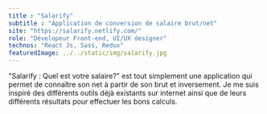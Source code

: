 ```yaml
---
title : "Salarify"
subtitle : "Application de conversion de salaire brut/net"
site: "https://salarify.netlify.com/"
role: "Dévelopeur Front-end, UI/UX designer"
technos: "React Js, Sass, Redux"
featuredImage: ../../static/img/salarify.jpg
---
```


"Salarify : Quel est votre salaire?" est tout simplement une application qui permet de connaître son net à partir de son brut et inversement.
Je me suis inspiré des différents outils déjà existants sur internet ainsi que de leurs différents résultats pour effectuer les bons calculs.